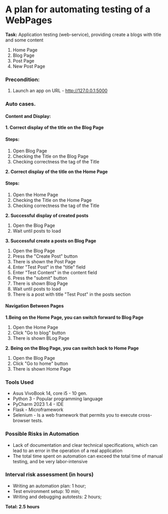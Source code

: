 # A plan for automating testing of a WebPages

**Task:**
Application testing (web-service), providing create a blogs with title and some content
1. Home Page
2. Blog Page
3. Post Page
4. New Post Page

### Precondition:
1. Launch an app on URL - http://127.0.0.1:5000

### Auto cases.

#### Content and Display:

**1. Correct display of the title on the Blog Page**
#### Steps:
1. Open Blog Page
2. Checking the Title on the Blog Page
3. Checking correctness the tag of the Title

**2. Correct display of the title on the Home Page**
#### Steps:
1. Open the Home Page
2. Checking the Title on the Home Page
3. Checking correctness the tag of the Title

**2. Successful display of created posts**
1. Open the Blog Page
2. Wait until posts to load

**3. Successful create a posts on Blog Page**
1. Open the Blog Page
2. Press the "Create Post" button
3. There is shown the Post Page
4. Enter "Test Post" in the "title" field
5. Enter "Test Content" in the content field
6. Press the "submit" button
7. There is shown Blog Page
8. Wait until posts to load
9. There is a post with title "Test Post" in the posts section

#### Navigation Between Pages

**1.Being on the Home Page, you can switch forward to Blog Page**
1. Open the Home Page
2. Click "Go to blog" button
3. There is shown BLog Page

**2. Being on the Blog Page, you can switch back to Home Page**
1. Open the Blog Page
2. Click "Go to home" button
3. There is shown Home Page

### Tools Used

- Asus VivoBook 14, core i5 - 10 gen.
- Python 3 - Popular programming language
- PyCharm 2023 1.4 - IDE
- Flask - Microframework
- Selenium - Is a web framework that permits you to execute cross-browser tests.

### Possible Risks in Automation

- Lack of documentation and clear technical specifications, which can lead to an error in the operation of a real application
- The total time spent on automation can exceed the total time of manual testing, and be very labor-intensive

### Interval risk assessment (in hours)

- Writing an automation plan: 1 hour;
- Test environment setup: 10 min;
- Writing and debugging autotests: 2 hours;

**Total: 2.5 hours**